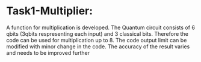 # Task1-Multiplier: 
A function for multiplication is developed. The Quantum circuit consists of 6 qbits (3qbits respresenting each input) and 3 classical bits. Therefore the code can be used for multiplication up to 8. The code output limit can be modified with minor change in the code. The accuracy of the result varies and needs to be improved further
